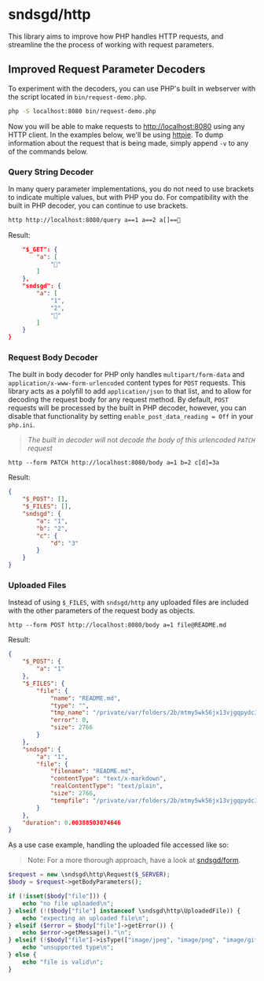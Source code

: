 # sndsgd/http

This library aims to improve how PHP handles HTTP requests, and streamline the the process of working with request parameters.

## Improved Request Parameter Decoders

To experiment with the decoders, you can use PHP's built in webserver with the script located in `bin/request-demo.php`.

```sh
php -S localhost:8080 bin/request-demo.php
```

Now you will be able to make requests to [http://localhost:8080](http://localhost:8080/) using any HTTP client. In the examples below, we'll be using [httpie](https://github.com/jkbrzt/httpie). To dump information about the request that is being made, simply append `-v` to any of the commands below.


### Query String Decoder

In many query parameter implementations, you do not need to use brackets to indicate multiple values, but with PHP you do. For compatibility with the built in PHP decoder, you can continue to use brackets.

```sh
http http://localhost:8080/query a==1 a==2 a[]==💩
```

Result:

```json
    "$_GET": {
        "a": [
            "💩"
        ]
    },
    "sndsgd": {
        "a": [
            "1",
            "2",
            "💩"
        ]
    }
}
```

### Request Body Decoder

The built in body decoder for PHP only handles `multipart/form-data` and `application/x-www-form-urlencoded` content types for `POST` requests. This library acts as a polyfill to add `application/json` to that list, and to allow for decoding the request body for any request method. By default, `POST` requests will be processed by the built in PHP decoder, however, you can disable that functionality by setting `enable_post_data_reading = Off` in your `php.ini`.


> _The built in decoder will not decode the body of this urlencoded `PATCH` request_

```
http --form PATCH http://localhost:8080/body a=1 b=2 c[d]=3a
```

Result:

```json
{
    "$_POST": [],
    "$_FILES": [],
    "sndsgd": {
        "a": "1",
        "b": "2",
        "c": {
            "d": "3"
        }
    }
}
```

### Uploaded Files

Instead of using `$_FILES`, with `sndsgd/http` any uploaded files are included with the other parameters of the request body as objects.

```
http --form POST http://localhost:8080/body a=1 file@README.md
```

Result:

```json
{
    "$_POST": {
        "a": "1"
    },
    "$_FILES": {
        "file": {
            "name": "README.md",
            "type": "",
            "tmp_name": "/private/var/folders/2b/mtmy5wk56jx13vjgqpydc3nr0000gn/T/php9DTXiq",
            "error": 0,
            "size": 2766
        }
    },
    "sndsgd": {
        "a": "1",
        "file": {
            "filename": "README.md",
            "contentType": "text/x-markdown",
            "realContentType": "text/plain",
            "size": 2766,
            "tempfile": "/private/var/folders/2b/mtmy5wk56jx13vjgqpydc3nr0000gn/T/php9DTXiq"
        }
    },
    "duration": 0.00388503074646
}
```

As a use case example, handling the uploaded file accessed like so:

> Note: For a more thorough approach, have a look at [sndsgd/form](https://github.com/sndsgd/sndsgd-form).

```php
$request = new \sndsgd\http\Request($_SERVER);
$body = $request->getBodyParameters();

if (!isset($body["file"])) {
    echo "no file uploaded\n";
} elseif (!($body["file"] instanceof \sndsgd\http\UploadedFile)) {
    echo "expecting an uploaded file\n";
} elseif ($error = $body["file"]->getError()) {
    echo $error->getMessage()."\n";
} elseif (!$body["file"]->isType(["image/jpeg", "image/png", "image/gif"])) {
    echo "unsupported type\n";
} else {
    echo "file is valid\n";
}
```





